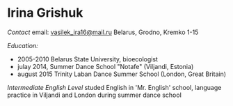 # Irina Grishuk

*Contact*
email: vasilek_ira16@mail.ru
Belarus, Grodno, Kremko 1-15

*Education:*
* 2005-2010 Belarus State University, bioecologist
* julay 2014, Summer Dance School "Notafe" (Viljandi, Estonia)
* august 2015 Trinity Laban Dance Summer School (London, Great Britain)

*Intermediate English Level*
studed English in 'Mr. English' school, language practice in Viljandi and London during summer dance school

